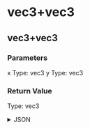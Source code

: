 # vec3+vec3

## vec3+vec3

### Parameters

x
  Type: vec3
y
  Type: vec3

### Return Value

  Type: vec3

<details><summary>JSON</summary>

```
{
  "Type": "vec3+vec3",
  "Name": "vec3+vec3",
  "Category": 1,
  "InputPins": [
    {
      "Connection": null,
      "Id": "x",
      "Type": "vec3"
    },
    {
      "Connection": null,
      "Id": "y",
      "Type": "vec3"
    }
  ],
  "OutputPins": [
    {
      "Id": "",
      "Type": "vec3"
    }
  ]
}
```

</details>


